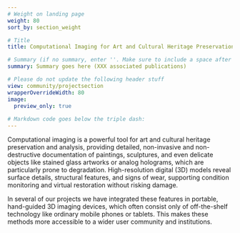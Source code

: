 ```yaml
---
# Weight on landing page
weight: 80
sort_by: section_weight

# Title
title: Computational Imaging for Art and Cultural Heritage Preservation and Analysis  

# Summary (if no summary, enter ''. Make sure to include a space after the colon.)
summary: Summary goes here (XXX associated publications)

# Please do not update the following header stuff
view: community/projectsection
wrapperOverrideWidth: 80
image:
  preview_only: true
  
# Markdown code goes below the triple dash:
---
```

Computational imaging is a powerful tool for art and cultural heritage preservation and analysis, providing detailed, non-invasive and non-destructive documentation of paintings, sculptures, and even delicate objects like stained glass artworks or analog holograms, which are particularly prone to degradation. High-resolution digital (3D) models reveal surface details, structural features, and signs of wear, supporting condition monitoring and virtual restoration without risking damage.  

In several of our projects we have integrated these features in portable, hand-guided 3D imaging devices, which often consist only of off-the-shelf technology like ordinary mobile phones or tablets. This makes these methods more accessible to a wider user community and institutions.